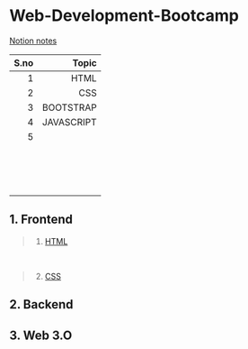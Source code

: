 # Web-Development-Bootcamp
[Notion notes](https://www.notion.so/WEB-DEVELOPMENT-eb356592631d42ae973991e3f0a7f4f7)



| **S.no** | **Topic** |
|---------:|----------:|
| 1        | HTML      |
| 2        | CSS       |
| 3        | BOOTSTRAP |
| 4        | JAVASCRIPT|
| 5        |           |
|          |           |
|          |           |
|          |           |
|          |           |
|          |           |
|          |           |
|          |           |
|          |           |
|          |           |
|          |           |
|          |           |
|          |           |
|          |           |
|          |           |
|          |           |

## 1. Frontend
> 1. [HTML](https://github.com/NishitaErvantikar9/Frontend-Projects)
  <br>
  
> 2. [CSS](https://github.com/NishitaErvantikar9/Frontend-Projects)

## 2. Backend

## 3. Web 3.O

